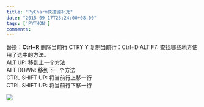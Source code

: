 ```yaml
---
title: "PyCharm快捷键补充"
date: "2015-09-17T23:24:00+08:00"
tags: ['PYTHON']
comments: 
---
```



替换：**Ctrl+R**
删除当前行 CTRY Y
复制当前行：Ctrl+D
ALT F7: 查找哪些地方使用了选中的方法。  
ALT UP:  移到上一个方法  
ALT DOWN: 移到下一个方法  
CTRL SHIFT UP: 将当前行上移一行  
CTRL SHIFT UP: 将当前行下移一行

![](~/快捷键.png)